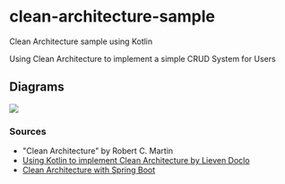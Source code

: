 # clean-architecture-sample
Clean Architecture sample using Kotlin

Using Clean Architecture to implement a simple CRUD System for Users

## Diagrams 
![](../../Downloads/cas1.png)
### Sources
- "Clean Architecture" by Robert C. Martin
- [Using Kotlin to implement Clean Architecture by Lieven Doclo](https://www.youtube.com/watch?v=0wAvVcrbVK4&t)
- [Clean Architecture with Spring Boot](https://www.baeldung.com/spring-boot-clean-architecture)
